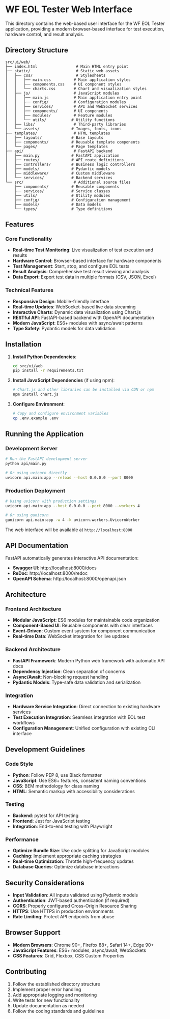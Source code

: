 # WF EOL Tester Web Interface

This directory contains the web-based user interface for the WF EOL Tester application, providing a modern browser-based interface for test execution, hardware control, and result analysis.

## Directory Structure

```
src/ui/web/
├── index.html                 # Main HTML entry point
├── static/                    # Static web assets
│   ├── css/                   # Stylesheets
│   │   ├── main.css          # Main application styles
│   │   ├── components.css    # UI component styles
│   │   └── charts.css        # Chart and visualization styles
│   ├── js/                   # JavaScript modules
│   │   ├── main.js           # Main application entry point
│   │   ├── config/           # Configuration modules
│   │   ├── services/         # API and WebSocket services
│   │   ├── components/       # UI components
│   │   ├── modules/          # Feature modules
│   │   └── utils/           # Utility functions
│   ├── libs/                 # Third-party libraries
│   └── assets/              # Images, fonts, icons
├── templates/                # HTML templates
│   ├── layouts/             # Base layouts
│   ├── components/          # Reusable template components
│   └── pages/               # Page templates
├── api/                      # FastAPI backend
│   ├── main.py              # FastAPI application
│   ├── routes/              # API route definitions
│   ├── controllers/         # Business logic controllers
│   ├── models/              # Pydantic models
│   ├── middleware/          # Custom middleware
│   └── services/            # Backend services
└── src/                      # Additional source files
    ├── components/          # Reusable components
    ├── services/            # Service classes
    ├── utils/               # Utility modules
    ├── config/              # Configuration management
    ├── models/              # Data models
    └── types/               # Type definitions
```

## Features

### Core Functionality
- **Real-time Test Monitoring**: Live visualization of test execution and results
- **Hardware Control**: Browser-based interface for hardware components
- **Test Management**: Start, stop, and configure EOL tests
- **Result Analysis**: Comprehensive test result viewing and analysis
- **Data Export**: Export test data in multiple formats (CSV, JSON, Excel)

### Technical Features
- **Responsive Design**: Mobile-friendly interface
- **Real-time Updates**: WebSocket-based live data streaming
- **Interactive Charts**: Dynamic data visualization using Chart.js
- **RESTful API**: FastAPI-based backend with OpenAPI documentation
- **Modern JavaScript**: ES6+ modules with async/await patterns
- **Type Safety**: Pydantic models for data validation

## Installation

1. **Install Python Dependencies**:
   ```bash
   cd src/ui/web
   pip install -r requirements.txt
   ```

2. **Install JavaScript Dependencies** (if using npm):
   ```bash
   # Chart.js and other libraries can be installed via CDN or npm
   npm install chart.js
   ```

3. **Configure Environment**:
   ```bash
   # Copy and configure environment variables
   cp .env.example .env
   ```

## Running the Application

### Development Server
```bash
# Run the FastAPI development server
python api/main.py

# Or using uvicorn directly
uvicorn api.main:app --reload --host 0.0.0.0 --port 8000
```

### Production Deployment
```bash
# Using uvicorn with production settings
uvicorn api.main:app --host 0.0.0.0 --port 8000 --workers 4

# Or using gunicorn
gunicorn api.main:app -w 4 -k uvicorn.workers.UvicornWorker
```

The web interface will be available at `http://localhost:8000`

## API Documentation

FastAPI automatically generates interactive API documentation:
- **Swagger UI**: http://localhost:8000/docs
- **ReDoc**: http://localhost:8000/redoc
- **OpenAPI Schema**: http://localhost:8000/openapi.json

## Architecture

### Frontend Architecture
- **Modular JavaScript**: ES6 modules for maintainable code organization
- **Component-Based UI**: Reusable components with clear interfaces
- **Event-Driven**: Custom event system for component communication
- **Real-time Data**: WebSocket integration for live updates

### Backend Architecture
- **FastAPI Framework**: Modern Python web framework with automatic API docs
- **Dependency Injection**: Clean separation of concerns
- **Async/Await**: Non-blocking request handling
- **Pydantic Models**: Type-safe data validation and serialization

### Integration
- **Hardware Service Integration**: Direct connection to existing hardware services
- **Test Execution Integration**: Seamless integration with EOL test workflows
- **Configuration Management**: Unified configuration with existing CLI interface

## Development Guidelines

### Code Style
- **Python**: Follow PEP 8, use Black formatter
- **JavaScript**: Use ES6+ features, consistent naming conventions
- **CSS**: BEM methodology for class naming
- **HTML**: Semantic markup with accessibility considerations

### Testing
- **Backend**: pytest for API testing
- **Frontend**: Jest for JavaScript testing
- **Integration**: End-to-end testing with Playwright

### Performance
- **Optimize Bundle Size**: Use code splitting for JavaScript modules
- **Caching**: Implement appropriate caching strategies
- **Real-time Optimization**: Throttle high-frequency updates
- **Database Queries**: Optimize database interactions

## Security Considerations

- **Input Validation**: All inputs validated using Pydantic models
- **Authentication**: JWT-based authentication (if required)
- **CORS**: Properly configured Cross-Origin Resource Sharing
- **HTTPS**: Use HTTPS in production environments
- **Rate Limiting**: Protect API endpoints from abuse

## Browser Support

- **Modern Browsers**: Chrome 90+, Firefox 88+, Safari 14+, Edge 90+
- **JavaScript Features**: ES6+ modules, async/await, WebSockets
- **CSS Features**: Grid, Flexbox, CSS Custom Properties

## Contributing

1. Follow the established directory structure
2. Implement proper error handling
3. Add appropriate logging and monitoring
4. Write tests for new functionality
5. Update documentation as needed
6. Follow the coding standards and guidelines